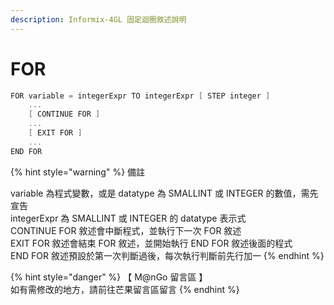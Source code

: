 ```yaml
---
description: Informix-4GL 固定迴圈敘述說明
---
```


# FOR

```objectivec
FOR variable = integerExpr TO integerExpr [ STEP integer ]
    ...
    [ CONTINUE FOR ]
    ...
    [ EXIT FOR ]
    ...
END FOR
```

{% hint style="warning" %}
備註

variable  為程式變數，或是  datatype  為  SMALLINT  或  INTEGER  的數值，需先宣告\
integerExpr  為  SMALLINT  或  INTEGER  的  datatype  表示式\
CONTINUE FOR  敘述會中斷程式，並執行下一次  FOR  敘述\
EXIT FOR  敘述會結束  FOR  敘述，並開始執行  END FOR  敘述後面的程式\
END FOR  敘述預設於第一次判斷過後，每次執行判斷前先行加一
{% endhint %}

{% hint style="danger" %}
【 M@nGo 留言區 】\
如有需修改的地方，請前往芒果留言區留言
{% endhint %}
